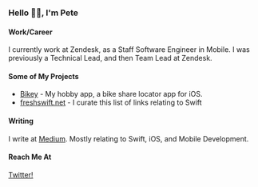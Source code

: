 ### Hello 👋🏼, I'm Pete

#### Work/Career
I currently work at Zendesk, as a Staff Software Engineer in Mobile. I was previously a Technical Lead, and then Team Lead at Zendesk.

#### Some of My Projects

- [Bikey](https://apps.apple.com/ie/app/bikey/id1048962300) - My hobby app, a bike share locator app for iOS. 
- [freshswift.net](https://freshswift.net) - I curate this list of links relating to Swift

#### Writing

I write at [Medium](https://medium.com/@superpeteblaze). Mostly relating to Swift, iOS, and Mobile Development.

#### Reach Me At

[Twitter!](https://twitter.com/superpeteblaze)
